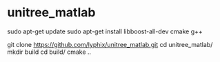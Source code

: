 # unitree_matlab

sudo apt-get update
sudo apt-get install libboost-all-dev cmake g++

git clone https://github.com/lyphix/unitree_matlab.git
cd unitree_matlab/
mkdir build
cd build/
cmake ..
